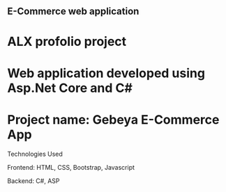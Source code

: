 ## E-Commerce web application
# ALX profolio project
# Web application developed using Asp.Net Core and C# 
# Project name:  Gebeya E-Commerce App

Technologies Used

Frontend: HTML, CSS, Bootstrap, Javascript

Backend: C#, ASP
